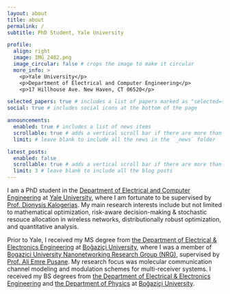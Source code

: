 ```yaml
---
layout: about
title: about
permalink: /
subtitle: PhD Student, Yale University

profile:
  align: right
  image: IMG_2482.png
  image_circular: false # crops the image to make it circular
  more_info: >
    <p>Yale University</p>
    <p>Department of Electrical and Computer Engineering</p>
    <p>17 Hillhouse Ave. New Haven, CT 06520</p>

selected_papers: true # includes a list of papers marked as "selected={true}"
social: true # includes social icons at the bottom of the page

announcements:
  enabled: true # includes a list of news items
  scrollable: true # adds a vertical scroll bar if there are more than 3 news items
  limit: # leave blank to include all the news in the `_news` folder

latest_posts:
  enabled: false
  scrollable: true # adds a vertical scroll bar if there are more than 3 new posts items
  limit: 3 # leave blank to include all the blog posts
---
```


I am a PhD student in the [Department of Electrical and Computer Engineering](https://seas.yale.edu/departments/electrical-engineering) at [Yale University](https://www.yale.edu/), where I am fortunate to be supervised by [Prof. Dionysis Kalogerias](https://www.dkalogerias.org/). My main research interests include but not limited to mathematical optimization, risk-aware decision-making & stochastic resouce allocation in wireless networks, distributionally robust optimization, and quantitative analysis.

Prior to Yale, I received my MS degree from [the Department of Electrical & Electronics Engineering](https://ee.bogazici.edu.tr/) at [Boğaziçi University](https://www.bogazici.edu.tr/en_US), where I was a member of [Bogazici University Nanonetworking Research Group (NRG)](http://nrg.boun.edu.tr/), supervised by [Prof. Ali Emre Pusane](https://academics.boun.edu.tr/ali.pusane/). My research focus was molecular communication channel modeling and modulation schemes for multi-receiver systems. I received my BS degrees from [the Department of Electrical & Electronics Engineering](https://ee.bogazici.edu.tr/) and [the Department of Physics](https://phys.bogazici.edu.tr/) at [Boğaziçi University](https://www.bogazici.edu.tr/).
